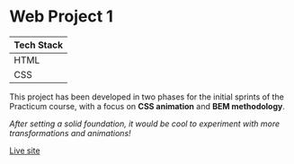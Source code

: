 # Web Project 1

| Tech Stack |
| ---------- |
| HTML       |
| CSS        |

This project has been developed in two phases for the initial sprints of the Practicum course, with a focus on **CSS animation** and **BEM methodology**.

_After setting a solid foundation, it would be cool to experiment with more transformations and animations!_

[Live site](https://hcqpersonal.github.io/web_project_1/)
